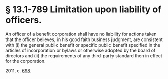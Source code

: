# § 13.1-789 Limitation upon liability of officers.

<p>An officer of a benefit corporation shall have no liability for actions taken that the officer believes, in his good faith business judgment, are consistent with (i) the general public benefit or specific public benefit specified in the articles of incorporation or bylaws or otherwise adopted by the board of directors and (ii) the requirements of any third-party standard then in effect for the corporation.</p><p>2011, c. <a href='http://lis.virginia.gov/cgi-bin/legp604.exe?111+ful+CHAP0698'>698</a>.</p>